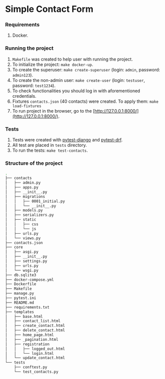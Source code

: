 # Simple Contact Form

### Requirements
1. Docker.

### Running the project
1. `Makefile` was created to help user with running the project.
2. To initialize the project: `make docker-up`.
3. To create the superuser: `make create-superuser` (login: `admin`, password: `admin123`).
4. To create the non-admin user: `make create-user` (login: `testuser`, password: `test1234`).
5. To check functionalities you should log in with aforementioned credentials.
6. Fixtures `contacts.json` (40 contacts) were created. To apply them:  `make load-fixtures`
7. To run project in the browser, go to the [http://127.0.0.1:8000/](http://127.0.0.1:8000/).

### Tests
1. Tests were created with [pytest-django](https://pytest-django.readthedocs.io/en/latest/) and [pytest-drf](https://pypi.org/project/pytest-drf/).
2. All test are placed in `tests` directory.
3. To run the tests: `make test-contacts`.

### Structure of the project
```bash
.
├── contacts
│   ├── admin.py
│   ├── apps.py
│   ├── __init__.py
│   ├── migrations
│   │   ├── 0001_initial.py
│   │   └── __init__.py
│   ├── models.py
│   ├── serializers.py
│   ├── static
│   │   ├── css
│   │   └── js
│   ├── urls.py
│   └── views.py
├── contacts.json
├── core
│   ├── asgi.py
│   ├── __init__.py
│   ├── settings.py
│   ├── urls.py
│   └── wsgi.py
├── db.sqlite3
├── docker-compose.yml
├── Dockerfile
├── Makefile
├── manage.py
├── pytest.ini
├── README.md
├── requirements.txt
├── templates
│   ├── base.html
│   ├── contact_list.html
│   ├── create_contact.html
│   ├── delete_contact.html
│   ├── home_page.html
│   ├── _pagination.html
│   ├── registration
│   │   ├── logged_out.html
│   │   └── login.html
│   └── update_contact.html
└── tests
    ├── conftest.py
    └── test_contacts.py

```